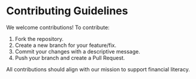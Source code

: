 # Contributing Guidelines

We welcome contributions! To contribute:

1. Fork the repository.
2. Create a new branch for your feature/fix.
3. Commit your changes with a descriptive message.
4. Push your branch and create a Pull Request.

All contributions should align with our mission to support financial literacy.
